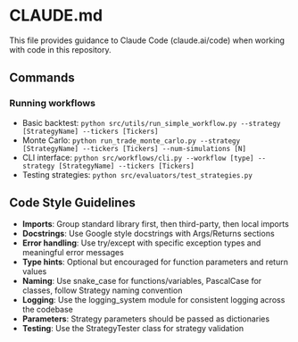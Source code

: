 # CLAUDE.md

This file provides guidance to Claude Code (claude.ai/code) when working with code in this repository.

## Commands

### Running workflows
- Basic backtest: `python src/utils/run_simple_workflow.py --strategy [StrategyName] --tickers [Tickers]`
- Monte Carlo: `python run_trade_monte_carlo.py --strategy [StrategyName] --tickers [Tickers] --num-simulations [N]` 
- CLI interface: `python src/workflows/cli.py --workflow [type] --strategy [StrategyName] --tickers [Tickers]`
- Testing strategies: `python src/evaluators/test_strategies.py`

## Code Style Guidelines

- **Imports**: Group standard library first, then third-party, then local imports
- **Docstrings**: Use Google style docstrings with Args/Returns sections
- **Error handling**: Use try/except with specific exception types and meaningful error messages
- **Type hints**: Optional but encouraged for function parameters and return values
- **Naming**: Use snake_case for functions/variables, PascalCase for classes, follow Strategy naming convention
- **Logging**: Use the logging_system module for consistent logging across the codebase
- **Parameters**: Strategy parameters should be passed as dictionaries
- **Testing**: Use the StrategyTester class for strategy validation